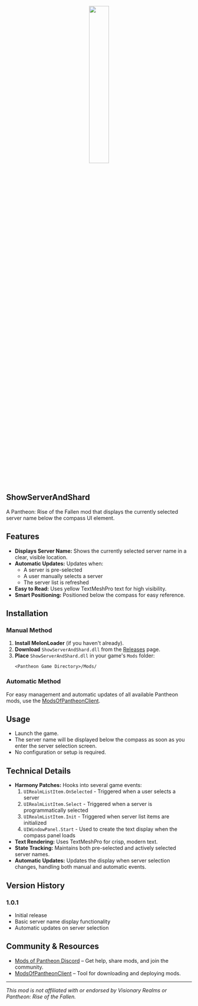 <p align="center" width="100%">
    <img width="33%" src="https://github.com/user-attachments/assets/f147c80b-3d95-45ea-9315-2734b7d23813"> 
</p>

## ShowServerAndShard

A Pantheon: Rise of the Fallen mod that displays the currently selected server name below the compass UI element.

## Features

- **Displays Server Name:** Shows the currently selected server name in a clear, visible location.
- **Automatic Updates:** Updates when:
  - A server is pre-selected
  - A user manually selects a server
  - The server list is refreshed
- **Easy to Read:** Uses yellow TextMeshPro text for high visibility.
- **Smart Positioning:** Positioned below the compass for easy reference.

## Installation

### Manual Method

1. **Install MelonLoader** (if you haven't already).
2. **Download** `ShowServerAndShard.dll` from the [Releases](https://github.com/onyxius/ShowServerAndShard/releases) page.
3. **Place** `ShowServerAndShard.dll` in your game's `Mods` folder:
   ```
   <Pantheon Game Directory>/Mods/
   ```

### Automatic Method

For easy management and automatic updates of all available Pantheon mods, use the [ModsOfPantheonClient](https://github.com/ModsOfPantheon/ModsOfPantheonClient).

## Usage

- Launch the game.
- The server name will be displayed below the compass as soon as you enter the server selection screen.
- No configuration or setup is required.

## Technical Details

- **Harmony Patches:** Hooks into several game events:
  1. `UIRealmListItem.OnSelected` - Triggered when a user selects a server
  2. `UIRealmListItem.Select` - Triggered when a server is programmatically selected
  3. `UIRealmListItem.Init` - Triggered when server list items are initialized
  4. `UIWindowPanel.Start` - Used to create the text display when the compass panel loads
- **Text Rendering:** Uses TextMeshPro for crisp, modern text.
- **State Tracking:** Maintains both pre-selected and actively selected server names.
- **Automatic Updates:** Updates the display when server selection changes, handling both manual and automatic events.

## Version History

### 1.0.1
- Initial release
- Basic server name display functionality
- Automatic updates on server selection

## Community & Resources

- [Mods of Pantheon Discord](https://discord.gg/h96Tuk5h) – Get help, share mods, and join the community.
- [ModsOfPantheonClient](https://github.com/ModsOfPantheon/ModsOfPantheonClient) – Tool for downloading and deploying mods.

---

*This mod is not affiliated with or endorsed by Visionary Realms or Pantheon: Rise of the Fallen.*
